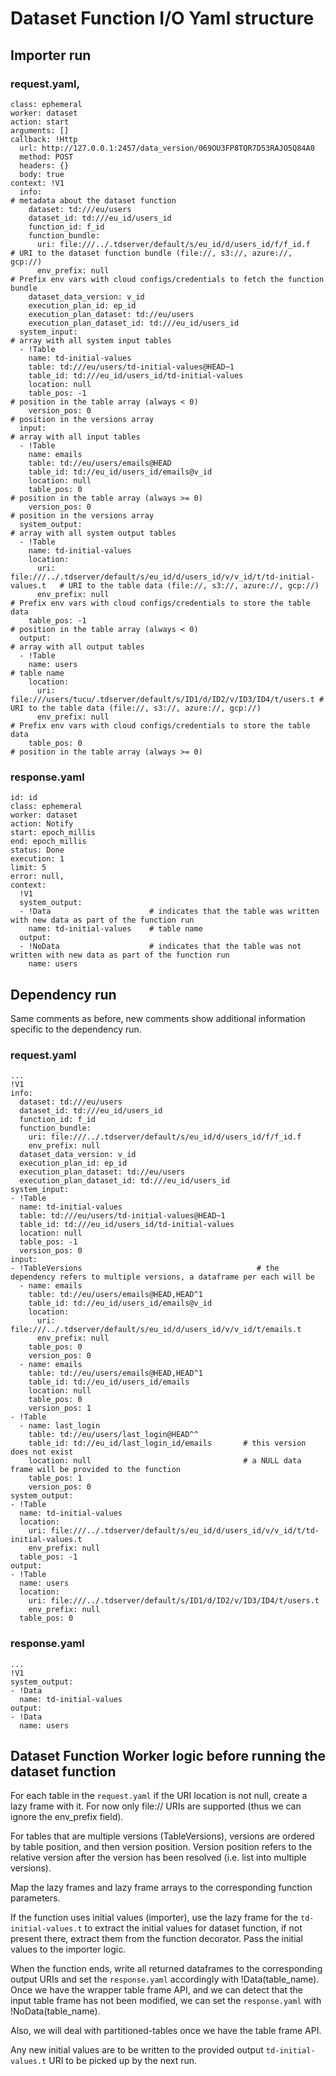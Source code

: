 <!--
    Copyright 2024 Tabs Data Inc.
-->

# Dataset Function I/O Yaml structure

## Importer run

### request.yaml,

```
class: ephemeral
worker: dataset
action: start
arguments: []
callback: !Http
  url: http://127.0.0.1:2457/data_version/069OU3FP8TQR7D53RAJO5Q84A0
  method: POST
  headers: {}
  body: true
context: !V1
  info:                                                                # metadata about the dataset function
    dataset: td:///eu/users                                            
    dataset_id: td:///eu_id/users_id                                   
    function_id: f_id                                                  
    function_bundle:
      uri: file:///../.tdserver/default/s/eu_id/d/users_id/f/f_id.f    # URI to the dataset function bundle (file://, s3://, azure://, gcp://)
      env_prefix: null                                                 # Prefix env vars with cloud configs/credentials to fetch the function bundle
    dataset_data_version: v_id                                         
    execution_plan_id: ep_id                                           
    execution_plan_dataset: td://eu/users                              
    execution_plan_dataset_id: td:///eu_id/users_id                    
  system_input:                                                        # array with all system input tables
  - !Table
    name: td-initial-values                                           
    table: td:///eu/users/td-initial-values@HEAD~1
    table_id: td:///eu_id/users_id/td-initial-values
    location: null
    table_pos: -1                                                      # position in the table array (always < 0)
    version_pos: 0                                                     # position in the versions array
  input:                                                               # array with all input tables
  - !Table
    name: emails                                                      
    table: td://eu/users/emails@HEAD                                  
    table_id: td://eu_id/users_id/emails@v_id                          
    location: null                                                     
    table_pos: 0                                                       # position in the table array (always >= 0)
    version_pos: 0                                                     # position in the versions array
  system_output:                                                       # array with all system output tables
  - !Table
    name: td-initial-values
    location:                                                          
      uri: file:///../.tdserver/default/s/eu_id/d/users_id/v/v_id/t/td-initial-values.t   # URI to the table data (file://, s3://, azure://, gcp://)
      env_prefix: null                                                                    # Prefix env vars with cloud configs/credentials to store the table data
    table_pos: -1                                                      # position in the table array (always < 0)
  output:                                                              # array with all output tables
  - !Table
    name: users                                                        # table name
    location:
      uri: file:///users/tucu/.tdserver/default/s/ID1/d/ID2/v/ID3/ID4/t/users.t # URI to the table data (file://, s3://, azure://, gcp://)
      env_prefix: null                                                          # Prefix env vars with cloud configs/credentials to store the table data
    table_pos: 0                                                       # position in the table array (always >= 0)
```

### response.yaml

```
id: id
class: ephemeral
worker: dataset
action: Notify
start: epoch_millis
end: epoch_millis
status: Done
execution: 1
limit: 5
error: null,
context:
  !V1
  system_output:
  - !Data                      # indicates that the table was written with new data as part of the function run
    name: td-initial-values    # table name
  output:
  - !NoData                    # indicates that the table was not written with new data as part of the function run
    name: users
```

## Dependency run

Same comments as before, new comments show additional information specific to the dependency run.

### request.yaml

```
...
!V1
info:
  dataset: td:///eu/users                                            
  dataset_id: td:///eu_id/users_id                                   
  function_id: f_id                                                  
  function_bundle:
    uri: file:///../.tdserver/default/s/eu_id/d/users_id/f/f_id.f    
    env_prefix: null                                                 
  dataset_data_version: v_id                                         
  execution_plan_id: ep_id                                           
  execution_plan_dataset: td://eu/users                              
  execution_plan_dataset_id: td:///eu_id/users_id   
system_input:                                                        
- !Table
  name: td-initial-values                                           
  table: td:///eu/users/td-initial-values@HEAD~1
  table_id: td:///eu_id/users_id/td-initial-values
  location: null
  table_pos: -1                                                      
  version_pos: 0                                                     
input:                                                               
- !TableVersions                                       # the dependency refers to multiple versions, a dataframe per each will be
  - name: emails                                                      
    table: td://eu/users/emails@HEAD,HEAD^1                                  
    table_id: td://eu_id/users_id/emails@v_id                          
    location: 
      uri: file:///../.tdserver/default/s/eu_id/d/users_id/v/v_id/t/emails.t   
      env_prefix: null                                                
    table_pos: 0                                                       
    version_pos: 0
  - name: emails                                                      
    table: td://eu/users/emails@HEAD,HEAD^1                                  
    table_id: td://eu_id/users_id/emails                          
    location: null                                             
    table_pos: 0                                                       
    version_pos: 1
- !Table              
  - name: last_login                                                      
    table: td://eu/users/last_login@HEAD^^                                  
    table_id: td://eu_id/last_login_id/emails       # this version does not exist                   
    location: null                                  # a NULL data frame will be provided to the function                                 
    table_pos: 1                                                       
    version_pos: 0                                          
system_output:                                                       
- !Table
  name: td-initial-values
  location:                                                          
    uri: file:///../.tdserver/default/s/eu_id/d/users_id/v/v_id/t/td-initial-values.t   
    env_prefix: null                                                                    
  table_pos: -1                                                      
output:                                                              
- !Table
  name: users                                                        
  location:
    uri: file:///../.tdserver/default/s/ID1/d/ID2/v/ID3/ID4/t/users.t 
    env_prefix: null                                                          
  table_pos: 0   
```

### response.yaml

```
...
!V1
system_output:
- !Data                      
  name: td-initial-values    
output:
- !Data
  name: users
```

## Dataset Function Worker logic before running the dataset function

For each table in the `request.yaml` if the URI location is not null, create a lazy frame with it.
For now only file:// URIs are supported (thus we can ignore the env_prefix field).

For tables that are multiple versions (TableVersions), versions are ordered by table position, and then version
position.
Version position refers to the relative version after the version has been resolved (i.e. list into multiple versions).

Map the lazy frames and lazy frame arrays to the corresponding function parameters.

If the function uses initial values (importer), use the lazy frame for the `td-initial-values.t` to extract the initial
values for dataset function, if not present there, extract them from the function decorator. Pass the initial values
to the importer logic.

When the function ends, write all returned dataframes to the corresponding output URIs and set the `response.yaml`
accordingly with !Data(table_name). Once we have the wrapper table frame API, and we can detect that the input
table frame has not been modified, we can set the `response.yaml` with !NoData(table_name).

Also, we will deal with partitioned-tables once we have the table frame API.

Any new initial values are to be written to the provided output `td-initial-values.t` URI to be picked up by the next
run.